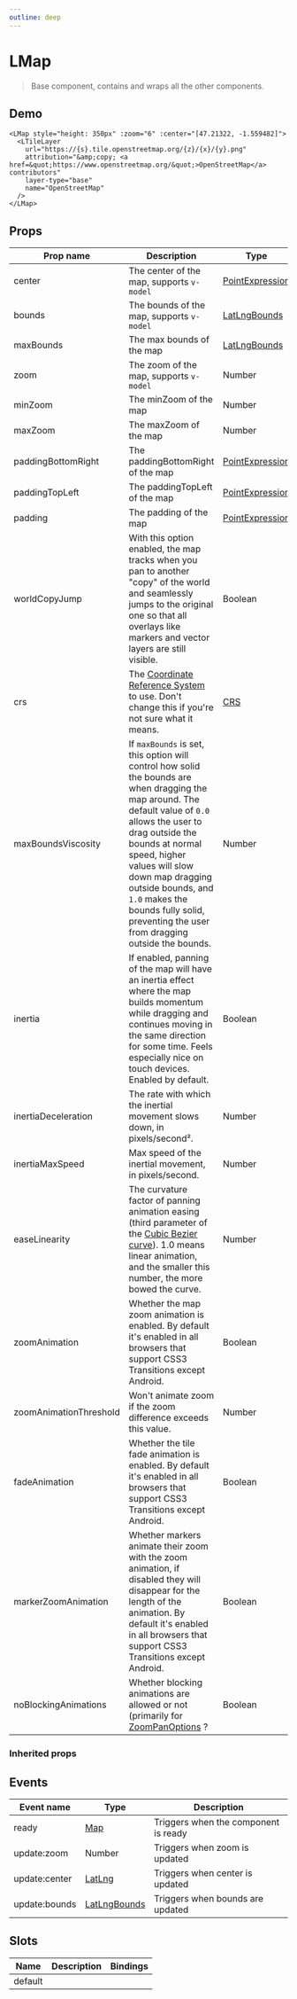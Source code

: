 ```yaml
---
outline: deep
---
```


# LMap

> Base component, contains and wraps all the other components.

## Demo

<script setup>
import "leaflet/dist/leaflet.css";
import { LMap, LTileLayer } from '../../src/lib.ts';
import { onMounted } from 'vue';
</script>

<LMap style="height: 350px" :zoom="6" :center="[47.21322, -1.559482]">
  <LTileLayer
    url="https://{s}.tile.openstreetmap.org/{z}/{x}/{y}.png"
    attribution="&amp;copy; <a href=&quot;https://www.openstreetmap.org/&quot;>OpenStreetMap</a> contributors"
    layer-type="base"
    name="OpenStreetMap"
  />
</LMap>

```vue
<LMap style="height: 350px" :zoom="6" :center="[47.21322, -1.559482]">
  <LTileLayer
    url="https://{s}.tile.openstreetmap.org/{z}/{x}/{y}.png"
    attribution="&amp;copy; <a href=&quot;https://www.openstreetmap.org/&quot;>OpenStreetMap</a> contributors"
    layer-type="base"
    name="OpenStreetMap"
  />
</LMap>
```

## Props

| Prop name              | Description                                                                                                                                                                                                                                                                                                                                           | Type                                                              | Required 
| ---------------------- |-------------------------------------------------------------------------------------------------------------------------------------------------------------------------------------------------------------------------------------------------------------------------------------------------------------------------------------------------------|-------------------------------------------------------------------| -------- 
| center                 | The center of the map, supports `v-model`                                                                                                                                                                                                                                                                                                             | [PointExpression](https://leafletjs.com/reference.html#point)     | -
| bounds                 | The bounds of the map, supports `v-model`                                                                                                                                                                                                                                                                                                             | [LatLngBounds](https://leafletjs.com/reference.html#latlngbounds) | -        
| maxBounds              | The max bounds of the map                                                                                                                                                                                                                                                                                                                             | [LatLngBounds](https://leafletjs.com/reference.html#latlngbounds) | -        
| zoom                   | The zoom of the map, supports `v-model`                                                                                                                                                                                                                                                                                                               | Number                                                            | -        
| minZoom                | The minZoom of the map                                                                                                                                                                                                                                                                                                                                | Number                                                            | -        
| maxZoom                | The maxZoom of the map                                                                                                                                                                                                                                                                                                                                | Number                                                            | -        
| paddingBottomRight     | The paddingBottomRight of the map                                                                                                                                                                                                                                                                                                                     | [PointExpression](https://leafletjs.com/reference.html#point)     | -        
| paddingTopLeft         | The paddingTopLeft of the map                                                                                                                                                                                                                                                                                                                         | [PointExpression](https://leafletjs.com/reference.html#point)     | -        
| padding                | The padding of the map                                                                                                                                                                                                                                                                                                                                | [PointExpression](https://leafletjs.com/reference.html#point)     | -        
| worldCopyJump          | With this option enabled, the map tracks when you pan to another "copy" of the world and seamlessly jumps to the original one so that all overlays like markers and vector layers are still visible.                                                                                                                                                  | Boolean                                                           | -        
| crs                    | The [Coordinate Reference System](https://leafletjs.com/reference-2.0.0.html#crs) to use. Don't change this if you're not sure what it means.                                                                                                                                                                                                         | [CRS](https://leafletjs.com/reference.html#map-crs)               | -        
| maxBoundsViscosity     | If `maxBounds` is set, this option will control how solid the bounds are when dragging the map around. The default value of `0.0` allows the user to drag outside the bounds at normal speed, higher values will slow down map dragging outside bounds, and `1.0` makes the bounds fully solid, preventing the user from dragging outside the bounds. | Number                                                            | -        
| inertia                | If enabled, panning of the map will have an inertia effect where the map builds momentum while dragging and continues moving in the same direction for some time. Feels especially nice on touch devices. Enabled by default.                                                                                                                         | Boolean                                                           | -        
| inertiaDeceleration    | The rate with which the inertial movement slows down, in pixels/second².                                                                                                                                                                                                                                                                              | Number                                                            | -        
| inertiaMaxSpeed        | Max speed of the inertial movement, in pixels/second.                                                                                                                                                                                                                                                                                                 | Number                                                            | -        
| easeLinearity          | The curvature factor of panning animation easing (third parameter of the [Cubic Bezier curve](https://cubic-bezier.com/)). 1.0 means linear animation, and the smaller this number, the more bowed the curve.                                                                                                                                                                      | Number                                                            | -        
| zoomAnimation          | Whether the map zoom animation is enabled. By default it's enabled in all browsers that support CSS3 Transitions except Android.                                                                                                                                                                                                                      | Boolean                                                           | -        
| zoomAnimationThreshold | Won't animate zoom if the zoom difference exceeds this value.                                                                                                                                                                                                                                                                                         | Number                                                            | -        
| fadeAnimation          | Whether the tile fade animation is enabled. By default it's enabled in all browsers that support CSS3 Transitions except Android.                                                                                                                                                                                                                     | Boolean                                                           | -        
| markerZoomAnimation    | Whether markers animate their zoom with the zoom animation, if disabled they will disappear for the length of the animation. By default it's enabled in all browsers that support CSS3 Transitions except Android.                                                                                                                                    | Boolean                                                           | -        
| noBlockingAnimations   | Whether blocking animations are allowed or not (primarily for [ZoomPanOptions](https://leafletjs.com/reference-2.0.0.html#zoom/pan-options) ?                                                                                                                                                                                                         | Boolean                                                           | -        

### Inherited props

<!--@include: ./props/component-props.md-->

## Events

| Event name    | Type                                                                    | Description                          |
| ------------- |-------------------------------------------------------------------------| ------------------------------------ |
| ready         | [Map](https://leafletjs.com/reference-2.0.0.html#map)                   | Triggers when the component is ready |
| update:zoom   | Number                                                                  | Triggers when zoom is updated        |
| update:center | [LatLng](https://leafletjs.com/reference-2.0.0.html#latlng)             | Triggers when center is updated      |
| update:bounds | [LatLngBounds](https://leafletjs.com/reference-2.0.0.html#latlngbounds) | Triggers when bounds are updated     |

## Slots

| Name    | Description | Bindings |
| ------- | ----------- | -------- |
| default |             |          |